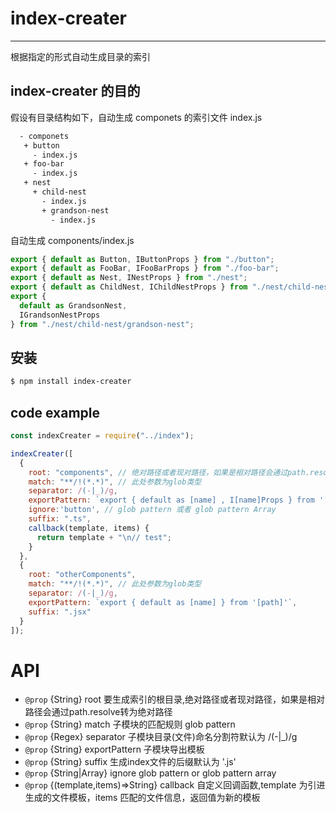 # index-creater

---

根据指定的形式自动生成目录的索引

## index-creater 的目的

假设有目录结构如下，自动生成 componets 的索引文件 index.js

```bash
  - componets
   + button
     - index.js
   + foo-bar
     - index.js
   + nest
     + child-nest
       - index.js
       + grandson-nest
         - index.js
```

自动生成 components/index.js

```js
export { default as Button, IButtonProps } from "./button";
export { default as FooBar, IFooBarProps } from "./foo-bar";
export { default as Nest, INestProps } from "./nest";
export { default as ChildNest, IChildNestProps } from "./nest/child-nest";
export {
  default as GrandsonNest,
  IGrandsonNestProps
} from "./nest/child-nest/grandson-nest";
```

## 安装

```bash
$ npm install index-creater
```

## code example

```js
const indexCreater = require("../index");

indexCreater([
  {
    root: "components", // 绝对路径或者现对路径，如果是相对路径会通过path.resolve转为绝对路径
    match: "**/!(*.*)", // 此处参数为glob类型
    separator: /(-|_)/g,
    exportPattern: `export { default as [name] , I[name]Props } from '[path]'`,
    ignore:'button', // glob pattern 或者 glob pattern Array
    suffix: ".ts",
    callback(template, items) {
      return template + "\n// test";
    }
  },
  {
    root: "otherComponents",
    match: "**/!(*.*)", // 此处参数为glob类型
    separator: /(-|_)/g,
    exportPattern: `export { default as [name] } from '[path]'`,
    suffix: ".jsx"
  }
]);


```
# API

 -  `@prop` {String} root 要生成索引的根目录,绝对路径或者现对路径，如果是相对路径会通过path.resolve转为绝对路径
 -  `@prop` {String} match 子模块的匹配规则 glob pattern
 -  `@prop` {Regex} separator 子模块目录(文件)命名分割符默认为 /(-|_)/g
 -  `@prop` {String} exportPattern 子模块导出模板
 -  `@prop` {String} suffix 生成index文件的后缀默认为 '.js'
 -  `@prop` {String|Array} ignore glob pattern or glob pattern array
 -  `@prop` {(template,items)=>String} callback 自定义回调函数,template 为引进生成的文件模板，items 匹配的文件信息，返回值为新的模板
 